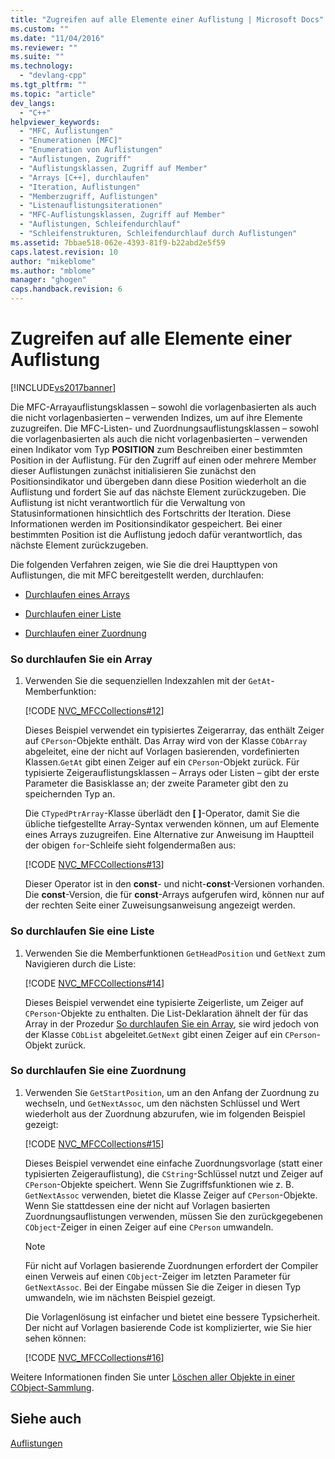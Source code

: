 ```yaml
---
title: "Zugreifen auf alle Elemente einer Auflistung | Microsoft Docs"
ms.custom: ""
ms.date: "11/04/2016"
ms.reviewer: ""
ms.suite: ""
ms.technology: 
  - "devlang-cpp"
ms.tgt_pltfrm: ""
ms.topic: "article"
dev_langs: 
  - "C++"
helpviewer_keywords: 
  - "MFC, Auflistungen"
  - "Enumerationen [MFC]"
  - "Enumeration von Auflistungen"
  - "Auflistungen, Zugriff"
  - "Auflistungsklassen, Zugriff auf Member"
  - "Arrays [C++], durchlaufen"
  - "Iteration, Auflistungen"
  - "Memberzugriff, Auflistungen"
  - "Listenauflistungsiterationen"
  - "MFC-Auflistungsklassen, Zugriff auf Member"
  - "Auflistungen, Schleifendurchlauf"
  - "Schleifenstrukturen, Schleifendurchlauf durch Auflistungen"
ms.assetid: 7bbae518-062e-4393-81f9-b22abd2e5f59
caps.latest.revision: 10
author: "mikeblome"
ms.author: "mblome"
manager: "ghogen"
caps.handback.revision: 6
---
```

# Zugreifen auf alle Elemente einer Auflistung
[!INCLUDE[vs2017banner](../assembler/inline/includes/vs2017banner.md)]

Die MFC\-Arrayauflistungsklassen – sowohl die vorlagenbasierten als auch die nicht vorlagenbasierten – verwenden Indizes, um auf ihre Elemente zuzugreifen. Die MFC\-Listen\- und Zuordnungsauflistungsklassen – sowohl die vorlagenbasierten als auch die nicht vorlagenbasierten – verwenden einen Indikator vom Typ **POSITION** zum Beschreiben einer bestimmten Position in der Auflistung. Für den Zugriff auf einen oder mehrere Member dieser Auflistungen zunächst initialisieren Sie zunächst den Positionsindikator und übergeben dann diese Position wiederholt an die Auflistung und fordert Sie auf das nächste Element zurückzugeben. Die Auflistung ist nicht verantwortlich für die Verwaltung von Statusinformationen hinsichtlich des Fortschritts der Iteration. Diese Informationen werden im Positionsindikator gespeichert. Bei einer bestimmten Position ist die Auflistung jedoch dafür verantwortlich, das nächste Element zurückzugeben.  
  
 Die folgenden Verfahren zeigen, wie Sie die drei Haupttypen von Auflistungen, die mit MFC bereitgestellt werden, durchlaufen:  
  
-   [Durchlaufen eines Arrays](#_core_to_iterate_an_array)  
  
-   [Durchlaufen einer Liste](#_core_to_iterate_a_list)  
  
-   [Durchlaufen einer Zuordnung](#_core_to_iterate_a_map)  
  
### So durchlaufen Sie ein Array  
  
1.  Verwenden Sie die sequenziellen Indexzahlen mit der `GetAt`\-Memberfunktion:  
  
     [!CODE [NVC_MFCCollections#12](../CodeSnippet/VS_Snippets_Cpp/NVC_MFCCollections#12)]  
  
     Dieses Beispiel verwendet ein typisiertes Zeigerarray, das enthält Zeiger auf `CPerson`\-Objekte enthält. Das Array wird von der Klasse `CObArray` abgeleitet, eine der nicht auf Vorlagen basierenden, vordefinierten Klassen.`GetAt` gibt einen Zeiger auf ein `CPerson`\-Objekt zurück. Für typisierte Zeigerauflistungsklassen – Arrays oder Listen – gibt der erste Parameter die Basisklasse an; der zweite Parameter gibt den zu speichernden Typ an.  
  
     Die `CTypedPtrArray`\-Klasse überlädt den **\[ \]**\-Operator, damit Sie die übliche tiefgestellte Array\-Syntax verwenden können, um auf Elemente eines Arrays zuzugreifen. Eine Alternative zur Anweisung im Hauptteil der obigen `for`\-Schleife sieht folgendermaßen aus:  
  
     [!CODE [NVC_MFCCollections#13](../CodeSnippet/VS_Snippets_Cpp/NVC_MFCCollections#13)]  
  
     Dieser Operator ist in den **const**\- und nicht\-**const**\-Versionen vorhanden. Die **const**\-Version, die für **const**\-Arrays aufgerufen wird, können nur auf der rechten Seite einer Zuweisungsanweisung angezeigt werden.  
  
### So durchlaufen Sie eine Liste  
  
1.  Verwenden Sie die Memberfunktionen `GetHeadPosition` und `GetNext` zum Navigieren durch die Liste:  
  
     [!CODE [NVC_MFCCollections#14](../CodeSnippet/VS_Snippets_Cpp/NVC_MFCCollections#14)]  
  
     Dieses Beispiel verwendet eine typisierte Zeigerliste, um Zeiger auf `CPerson`\-Objekte zu enthalten. Die List\-Deklaration ähnelt der für das Array in der Prozedur [So durchlaufen Sie ein Array](#_core_to_iterate_an_array), sie wird jedoch von der Klasse `CObList` abgeleitet.`GetNext` gibt einen Zeiger auf ein `CPerson`\-Objekt zurück.  
  
### So durchlaufen Sie eine Zuordnung  
  
1.  Verwenden Sie `GetStartPosition`, um an den Anfang der Zuordnung zu wechseln, und `GetNextAssoc`, um den nächsten Schlüssel und Wert wiederholt aus der Zuordnung abzurufen, wie im folgenden Beispiel gezeigt:  
  
     [!CODE [NVC_MFCCollections#15](../CodeSnippet/VS_Snippets_Cpp/NVC_MFCCollections#15)]  
  
     Dieses Beispiel verwendet eine einfache Zuordnungsvorlage \(statt einer typisierten Zeigerauflistung\), die `CString`\-Schlüssel nutzt und Zeiger auf `CPerson`\-Objekte speichert. Wenn Sie Zugriffsfunktionen wie z. B. `GetNextAssoc` verwenden, bietet die Klasse Zeiger auf `CPerson`\-Objekte. Wenn Sie stattdessen eine der nicht auf Vorlagen basierten Zuordnungsauflistungen verwenden, müssen Sie den zurückgegebenen `CObject`\-Zeiger in einen Zeiger auf eine `CPerson` umwandeln.  
  
    > [!NOTE]
    >  Für nicht auf Vorlagen basierende Zuordnungen erfordert der Compiler einen Verweis auf einen `CObject`\-Zeiger im letzten Parameter für `GetNextAssoc`. Bei der Eingabe müssen Sie die Zeiger in diesen Typ umwandeln, wie im nächsten Beispiel gezeigt.  
  
     Die Vorlagenlösung ist einfacher und bietet eine bessere Typsicherheit. Der nicht auf Vorlagen basierende Code ist komplizierter, wie Sie hier sehen können:  
  
     [!CODE [NVC_MFCCollections#16](../CodeSnippet/VS_Snippets_Cpp/NVC_MFCCollections#16)]  
  
 Weitere Informationen finden Sie unter [Löschen aller Objekte in einer CObject\-Sammlung](../mfc/deleting-all-objects-in-a-cobject-collection.md).  
  
## Siehe auch  
 [Auflistungen](../mfc/collections.md)